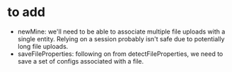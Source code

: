 # to add

- newMine: we'll need to be able to associate multiple file uploads with a single entity. Relying on a session probably isn't safe due to potentially long file uploads.
- saveFileProperties: following on from detectFileProperties, we need to save a set of configs associated with a file.
